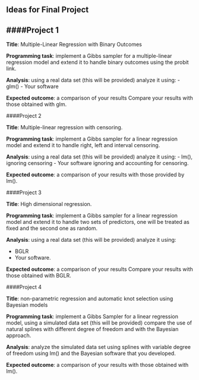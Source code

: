 ## Ideas for Final Project

####Project 1	
-----------------------------------------------------------------------------------------------------										

   **Title**: Multiple-Linear Regression with Binary Outcomes

   **Programming task**: implement a Gibbs sampler for a multiple-linear regression model and extend it to handle binary outcomes using the probit link.

   **Analysis**:  using a real data set (this will be provided) analyze it using:
      - glm()
      - Your software
    
   **Expected outcome**: a comparison of your results Compare your results with those obtained with glm.

####Project 2											

**Title**: Multiple-linear regression with censoring.

**Programming task**: implement a Gibbs sampler for a linear regression model and extend it to handle right, left and interval censoring.

**Analysis**:  using a real data set (this will be provided) analyze it using:
    - lm(), ignoring censoring
    - Your software ignoring and accounting for censoring.
    
**Expected outcome**: a comparison of your results with those provided by lm().


####Project 3										

**Title**: High dimensional regression.

**Programming task**: implement a Gibbs sampler for a linear regression model and extend it to handle two sets of predictors, one will be treated as fixed and the second one as random.

**Analysis**:   using a real data set (this will be provided) analyze it using:
   - BGLR
   - Your software.
   
**Expected outcome**: a comparison of your results Compare your results with those obtained with BGLR.

####Project 4										

**Title**: non-parametric regression and automatic knot selection using Bayesian models

**Programming task**: implement a Gibbs Sampler for a linear regression model, using a simulated data set (this will be provided) compare the use of natural splines with different degree of freedom and with the Bayesian approach.

**Analysis**:   analyze the simulated data set using splines with variable degree of freedom using lm() and the Bayesian software that you developed. 

**Expected outcome**: a comparison of your results  with those obtained with lm().


